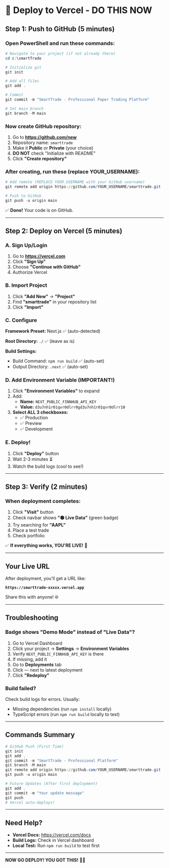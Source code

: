 # 🚀 Deploy to Vercel - DO THIS NOW

## Step 1: Push to GitHub (5 minutes)

### Open PowerShell and run these commands:

```powershell
# Navigate to your project (if not already there)
cd c:\smartTrade

# Initialize git
git init

# Add all files
git add .

# Commit
git commit -m "SmartTrade - Professional Paper Trading Platform"

# Set main branch
git branch -M main
```

### Now create GitHub repository:

1. Go to **https://github.com/new**
2. Repository name: `smarttrade`
3. Make it **Public** or **Private** (your choice)
4. **DO NOT** check "Initialize with README"
5. Click **"Create repository"**

### After creating, run these (replace YOUR_USERNAME):

```powershell
# Add remote (REPLACE YOUR_USERNAME with your GitHub username)
git remote add origin https://github.com/YOUR_USERNAME/smarttrade.git

# Push to GitHub
git push -u origin main
```

✅ **Done!** Your code is on GitHub.

---

## Step 2: Deploy on Vercel (5 minutes)

### A. Sign Up/Login

1. Go to **https://vercel.com**
2. Click **"Sign Up"**
3. Choose **"Continue with GitHub"**
4. Authorize Vercel

### B. Import Project

1. Click **"Add New"** → **"Project"**
2. Find **"smarttrade"** in your repository list
3. Click **"Import"**

### C. Configure

**Framework Preset:** Next.js ✅ (auto-detected)

**Root Directory:** `./` ✅ (leave as is)

**Build Settings:**
- Build Command: `npm run build` ✅ (auto-set)
- Output Directory: `.next` ✅ (auto-set)

### D. Add Environment Variable (IMPORTANT!)

1. Click **"Environment Variables"** to expand
2. Add:
   - **Name:** `NEXT_PUBLIC_FINNHUB_API_KEY`
   - **Value:** `d3u7nh1r01qvr0dlrr0gd3u7nh1r01qvr0dlrr10`
3. **Select ALL 3 checkboxes:**
   - ✅ Production
   - ✅ Preview
   - ✅ Development

### E. Deploy!

1. Click **"Deploy"** button
2. Wait 2-3 minutes ⏳
3. Watch the build logs (cool to see!)

---

## Step 3: Verify (2 minutes)

### When deployment completes:

1. Click **"Visit"** button
2. Check navbar shows **"🟢 Live Data"** (green badge)
3. Try searching for **"AAPL"**
4. Place a test trade
5. Check portfolio

✅ **If everything works, YOU'RE LIVE!** 🎉

---

## Your Live URL

After deployment, you'll get a URL like:

**`https://smarttrade-xxxxx.vercel.app`**

Share this with anyone! 🌐

---

## Troubleshooting

### Badge shows "Demo Mode" instead of "Live Data"?

1. Go to Vercel Dashboard
2. Click your project → **Settings** → **Environment Variables**
3. Verify `NEXT_PUBLIC_FINNHUB_API_KEY` is there
4. If missing, add it
5. Go to **Deployments** tab
6. Click **⋯** next to latest deployment
7. Click **"Redeploy"**

### Build failed?

Check build logs for errors. Usually:
- Missing dependencies (run `npm install` locally)
- TypeScript errors (run `npm run build` locally to test)

---

## Commands Summary

```powershell
# GitHub Push (First Time)
git init
git add .
git commit -m "SmartTrade - Professional Platform"
git branch -M main
git remote add origin https://github.com/YOUR_USERNAME/smarttrade.git
git push -u origin main

# Future Updates (After first deployment)
git add .
git commit -m "Your update message"
git push
# Vercel auto-deploys!
```

---

## Need Help?

- **Vercel Docs:** https://vercel.com/docs
- **Build Logs:** Check in Vercel dashboard
- **Local Test:** Run `npm run build` to test first

---

**NOW GO DEPLOY! YOU GOT THIS!** 🚀✨
